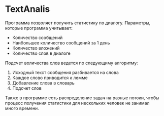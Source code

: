 # TextAnalis

Программа позволяет получить статистику по диалогу.  Параметры, которые программа учитывает:
* Количество сообщений  
* Наибольшее количество сообщений за 1 день  
* Количество вложений  
* Количество слов в диалоге

Подсчет воличества слов ведется по следующиму алгоритму:
1) Исходный текст сообщения разбивается на слова 
2) Каждое слово приводится к лемме 
3) Добавление слова в словарь 
4) Подсчет слов

Также в программе есть распределение задач на разные потоки, чтобы процесс получения статистики для нескольких человек не занимал много времени.
